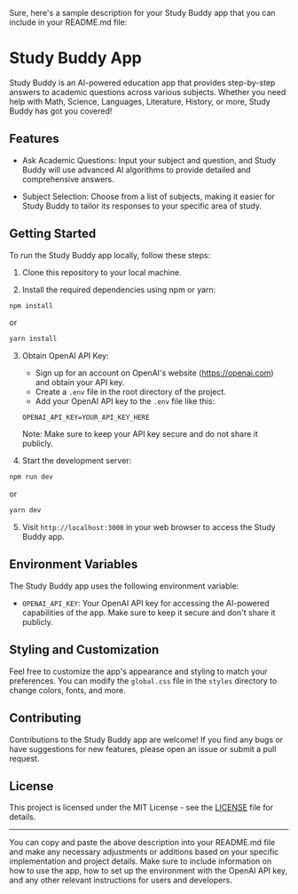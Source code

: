 Sure, here's a sample description for your Study Buddy app that you can include in your README.md file:

# Study Buddy App

Study Buddy is an AI-powered education app that provides step-by-step answers to academic questions across various subjects. Whether you need help with Math, Science, Languages, Literature, History, or more, Study Buddy has got you covered!

## Features

- Ask Academic Questions: Input your subject and question, and Study Buddy will use advanced AI algorithms to provide detailed and comprehensive answers.

- Subject Selection: Choose from a list of subjects, making it easier for Study Buddy to tailor its responses to your specific area of study.

## Getting Started

To run the Study Buddy app locally, follow these steps:

1. Clone this repository to your local machine.

2. Install the required dependencies using npm or yarn:

```bash
npm install
```

or

```bash
yarn install
```

3. Obtain OpenAI API Key:

   - Sign up for an account on OpenAI's website (https://openai.com) and obtain your API key.
   - Create a `.env` file in the root directory of the project.
   - Add your OpenAI API key to the `.env` file like this:

   ```
   OPENAI_API_KEY=YOUR_API_KEY_HERE
   ```

   Note: Make sure to keep your API key secure and do not share it publicly.

4. Start the development server:

```bash
npm run dev
```

or

```bash
yarn dev
```

5. Visit `http://localhost:3000` in your web browser to access the Study Buddy app.

## Environment Variables

The Study Buddy app uses the following environment variable:

- `OPENAI_API_KEY`: Your OpenAI API key for accessing the AI-powered capabilities of the app. Make sure to keep it secure and don't share it publicly.

## Styling and Customization

Feel free to customize the app's appearance and styling to match your preferences. You can modify the `global.css` file in the `styles` directory to change colors, fonts, and more.

## Contributing

Contributions to the Study Buddy app are welcome! If you find any bugs or have suggestions for new features, please open an issue or submit a pull request.

## License

This project is licensed under the MIT License - see the [LICENSE](LICENSE) file for details.

---

You can copy and paste the above description into your README.md file and make any necessary adjustments or additions based on your specific implementation and project details. Make sure to include information on how to use the app, how to set up the environment with the OpenAI API key, and any other relevant instructions for users and developers.